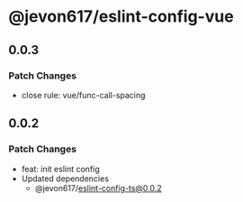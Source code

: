 # @jevon617/eslint-config-vue

## 0.0.3

### Patch Changes

- close rule: vue/func-call-spacing

## 0.0.2

### Patch Changes

- feat: init eslint config
- Updated dependencies
  - @jevon617/eslint-config-ts@0.0.2
